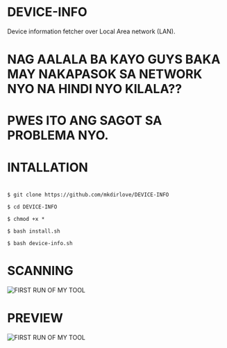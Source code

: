 # DEVICE-INFO
Device information fetcher over Local Area network (LAN).
# NAG AALALA BA KAYO GUYS BAKA MAY NAKAPASOK SA NETWORK NYO NA HINDI NYO KILALA??
# PWES ITO ANG SAGOT SA PROBLEMA NYO.
#
# INTALLATION
#
`$ git clone https://github.com/mkdirlove/DEVICE-INFO`

`$ cd DEVICE-INFO`

`$ chmod +x *`

`$ bash install.sh`

`$ bash device-info.sh`
#
# SCANNING
![FIRST RUN OF MY TOOL](https://github.com/mkdirlove/DEVICE-INFO/blob/master/scan.gif)
# PREVIEW
![FIRST RUN OF MY TOOL](https://github.com/mkdirlove/DEVICE-INFO/blob/master/1.png)
#

